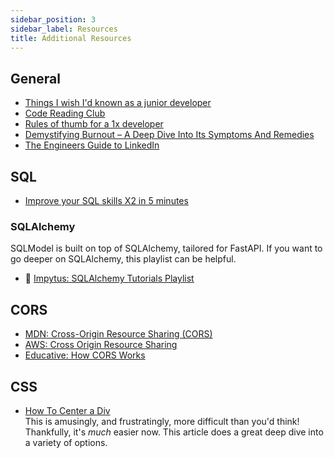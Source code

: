 ```yaml
---
sidebar_position: 3
sidebar_label: Resources
title: Additional Resources
---
```


<!-- markdownlint-disable no-inline-html no-trailing-punctuation -->

## General

- [Things I wish I'd known as a junior developer](https://robkendal.co.uk/blog/things-i-wish-i-d-known-as-a-junior-developer/)
- [Code Reading Club](https://www.felienne.com/archives/6472)
- [Rules of thumb for a 1x developer](https://muldoon.cloud/programming/2020/04/17/programming-rules-thumb.html)
- [Demystifying Burnout – A Deep Dive Into Its Symptoms And Remedies](https://leadership.garden/demystifying-burnout/)
- [The Engineers Guide to LinkedIn](https://hybridhacker.email/p/engineers-guide-to-linkedin)

## SQL

- [Improve your SQL skills X2 in 5 minutes](https://zaidesanton.substack.com/p/the-most-underrated-skill-sql-for)

### SQLAlchemy

SQLModel is built on top of SQLAlchemy, tailored for FastAPI.  If you want to go deeper on SQLAlchemy, this playlist can be helpful.

- :movie_camera: [Impytus: SQLAlchemy Tutorials Playlist](https://www.youtube.com/watch?v=gCTwlhMYz-U&list=PLAVbzj1yOen7p6-QKOFqm618_TvWFIm9m)

## CORS

- [MDN: Cross-Origin Resource Sharing (CORS)](https://developer.mozilla.org/en-US/docs/Web/HTTP/CORS)
- [AWS: Cross Origin Resource Sharing](https://aws.amazon.com/what-is/cross-origin-resource-sharing/)
- [Educative: How CORS Works](https://www.educative.io/answers/how-cors-cross-origin-resource-sharing-works)

## CSS

- [How To Center a Div](https://www.joshwcomeau.com/css/center-a-div/)
  <br/>This is amusingly, and frustratingly, more difficult than you'd think! Thankfully, it's _much_ easier now. This article does a great deep dive into a variety of options.
